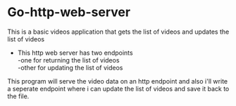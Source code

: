 # Go-http-web-server  
This is a basic videos application that gets the list of videos and updates the list of videos  
- This http web server has two endpoints  
  -one for returning the list of videos  
  -other for updating the list of videos  

This program will serve the video data on an http endpoint and also i'll write a seperate endpoint where i can update the list of videos and save it back to the file.
